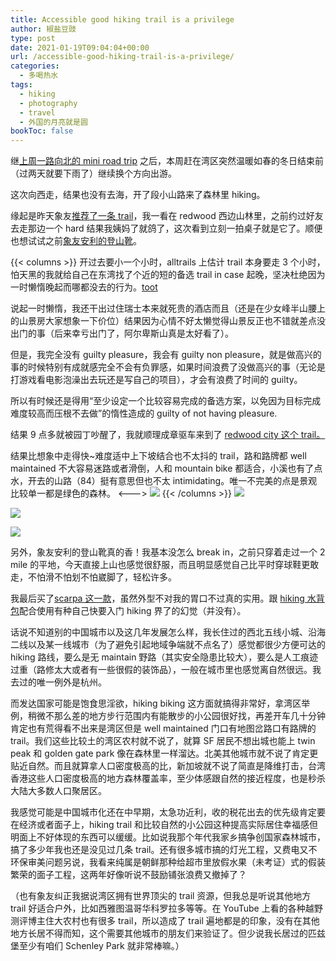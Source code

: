 ```yaml
---
title: Accessible good hiking trail is a privilege
author: 椒盐豆豉
type: post
date: 2021-01-19T09:04:04+00:00
url: /accessible-good-hiking-trail-is-a-privilege/
categories:
  - 多喝热水
tags:
  - hiking
  - photography
  - travel
  - 外国的月亮就是圆
bookToc: false
---
```

继[上周一路向北的 mini road trip](../2021-first-mini-road-trip/) 之后，本周赶在湾区突然温暖如春的冬日结束前（过两天就要下雨了）继续换个方向出游。

这次向西走，结果也没有去海，开了段小山路来了森林里 hiking。

缘起是昨天象友[推荐了一条 trail](https://www.alltrails.com/trail/us/california/el-corte-de-madera-creek-resolution-trail--2)，我一看在 redwood 西边山林里，之前约过好友去走那边一个 hard 结果我姨妈了就鸽了，这次看到立刻一拍桌子就是它了。顺便也想试试之前[象友安利的登山靴](https://amzn.to/3bS7vFK)。

{{< columns >}}
开过去要小一个小时，alltrails 上估计 trail 本身要走 3 个小时，怕天黑的我就给自己在东湾找了个近的短的备选 trail in case 起晚，坚决杜绝因为一时懒惰晚起而哪都没去的行为。[toot](https://douchi.space/web/@mtfront/105575906495084116)

说起一时懒惰，我还干出过住瑞士本来就死贵的酒店而且（还是在少女峰半山腰上的山景房大家想象一下价位）结果因为心情不好太懒觉得山景反正也不错就差点没出门的事（后来幸亏出门了，阿尔卑斯山真是太好看了）。


但是，我完全没有 guilty pleasure，我会有 guilty non pleasure，就是做高兴的事的时候特别有成就感完全不会有负罪感，如果时间浪费了没做高兴的事（无论是打游戏看电影泡澡出去玩还是写自己的项目），才会有浪费了时间的 guilty。

所以有时候还是得用“至少设定一个比较容易完成的备选方案，以免因为目标完成难度较高而压根不去做”的惰性造成的 guilty of not having pleasure.

结果 9 点多就被园丁吵醒了，我就顺理成章驱车来到了 [redwood city 这个 trail。](https://www.alltrails.com/trail/us/california/el-corte-de-madera-creek-resolution-trail--2)

结果比想象中走得快~难度适中上下坡结合也不太抖的 trail，路和路牌都 well maintained 不大容易迷路或者滑倒，人和 mountain bike 都适合，小溪也有了点水，开去的山路（84）挺有意思但也不太 intimidating。唯一不完美的点是景观比较单一都是绿色的森林。
<--->
![](https://s3.nl-ams.scw.cloud/mtfront-blog/2021/01/Screenshot_20210118-143250-473x1024.png)
{{< /columns >}}
![](https://s3.nl-ams.scw.cloud/mtfront-blog/2021/01/PXL_20210118_203306251-01-768x1024.jpeg)

![](https://s3.nl-ams.scw.cloud/mtfront-blog/2021/01/PXL_20210118_202907673-01-1024x768.jpeg)

![](https://s3.nl-ams.scw.cloud/mtfront-blog/2021/01/PXL_20210118_201024612-01-1024x768.jpeg)

另外，象友安利的登山靴真的香！我基本没怎么 break in，之前只穿着走过一个 2 mile 的平地，今天直接上山也感觉很舒服，而且明显感觉自己比平时穿球鞋更敢走，不怕滑不怕划不怕崴脚了，轻松许多。

我最后买了[scarpa 这一款](https://amzn.to/2LniFaO)，虽然外型不对我的胃口不过真的实用。跟 [hiking 水背包](https://amzn.to/3btK05H)配合使用有种自己快要入门 hiking 界了的幻觉（并没有）。

话说不知道别的中国城市以及这几年发展怎么样，我长住过的西北五线小城、沿海二线以及某一线城市（为了避免引起地域争端就不点名了）感觉都很少方便可达的 hiking 路线，要么是无 maintain 野路（其实安全隐患比较大），要么是人工痕迹过重（路修太大或者有一些很假的装饰品），一般在城市里也感觉离自然很远。我去过的唯一例外是杭州。

而发达国家可能是饱食思淫欲，hiking biking 这方面就搞得非常好，拿湾区举例，稍微不那么差的地方步行范围内有能散步的小公园很好找，再差开车几十分钟肯定也有荒得看不出来是湾区但是 well maintained 门口有地图岔路口有路牌的 trail。我们这些比较土的湾区农村就不说了，就算 SF 居民不想出城也能上 twin peak 和 golden gate park 像在森林里一样溜达。北美其他城市就不说了肯定更贴近自然。而且就算拿人口密度极高的比，新加坡就不说了简直是降维打击，台湾香港这些人口密度极高的地方森林覆盖率，至少体感跟自然的接近程度，也是秒杀大陆大多数人口聚居区。

我感觉可能是中国城市化还在中早期，太急功近利，收的税花出去的优先级肯定要在经济或者面子上，hiking trail 和比较自然的小公园这种提高实际居住幸福感但明面上不好体现的东西可以缓缓。比如说我那个年代我家乡搞争创国家森林城市，搞了多少年我也还是没见过几条 trail。还有很多城市搞的灯光工程，又费电又不环保审美问题另说，我看来纯属是朝鲜那种给超市里放假水果（未考证）式的假装繁荣的面子工程，这两年好像听说不鼓励铺张浪费又撤掉了？

（也有象友纠正我据说湾区拥有世界顶尖的 trail 资源，但我总是听说其他地方 trail 好适合户外，比如西雅图温哥华科罗拉多等等。在 YouTube 上看的各种越野测评博主住大农村也有很多 trail，所以造成了 trail 遍地都是的印象，没有在其他地方长居不得而知，这个需要其他城市的朋友们来验证了。但少说我长居过的匹兹堡至少有咱们 Schenley Park 就非常棒嘛。）

